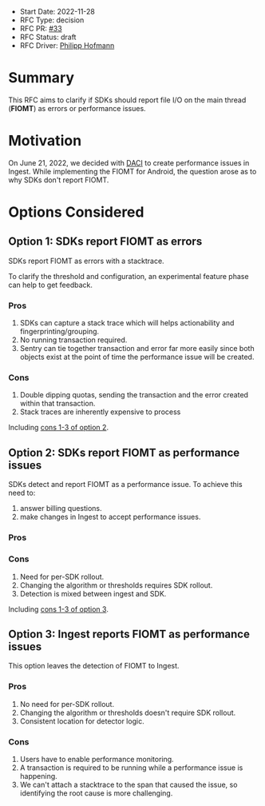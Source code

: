 * Start Date: 2022-11-28
* RFC Type: decision
* RFC PR: [#33](https://github.com/getsentry/rfcs/pull/33)
* RFC Status: draft
* RFC Driver: [Philipp Hofmann](https://github.com/philipphofmann)

# Summary

This RFC aims to clarify if SDKs should report file I/O on the main thread (__FIOMT__) as errors or performance issues.

# Motivation

On June 21, 2022, we decided with [DACI](https://www.notion.so/sentry/Performance-Issue-Creation-POC-e521772ebccb482b83b08f4f8a3db2cb) to create performance issues in Ingest. While implementing the FIOMT for Android, the question arose as to why SDKs don't report FIOMT.

# Options Considered

## Option 1: SDKs report FIOMT as errors

SDKs report FIOMT as errors with a stacktrace. 

To clarify the threshold and configuration, an experimental feature phase can help to get feedback.

### Pros

1. SDKs can capture a stack trace which will helps actionability and fingerprinting/grouping.
2. No running transaction required.
3. Sentry can tie together transaction and error far more easily since both objects exist at the point of time the performance issue will be created.

### Cons

1. Double dipping quotas, sending the transaction and the error created within that transaction.
2. Stack traces are inherently expensive to process

Including [cons 1-3 of option 2](#option-2-cons).

## Option 2: SDKs report FIOMT as performance issues

SDKs detect and report FIOMT as a performance issue. To achieve this need to:

1. answer billing questions.
2. make changes in Ingest to accept performance issues.

### Pros


### Cons<a name="option-2-cons"></a>

1. Need for per-SDK rollout.
2. Changing the algorithm or thresholds requires SDK rollout.
3. Detection is mixed between ingest and SDK.

Including [cons 1-3 of option 3](#option-3-cons).

## Option 3: Ingest reports FIOMT as performance issues

This option leaves the detection of FIOMT to Ingest.

### Pros

1. No need for per-SDK rollout.
2. Changing the algorithm or thresholds doesn't require SDK rollout.
4. Consistent location for detector logic.

### Cons <a name="option-3-cons"></a>

1. Users have to enable performance monitoring.
2. A transaction is required to be running while a performance issue is happening.
3. We can't attach a stacktrace to the span that caused the issue, so identifying the root cause is more challenging.
